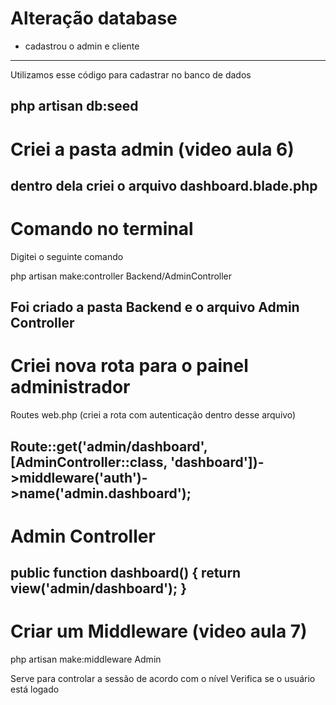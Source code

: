 # Alteração database

 * cadastrou o admin e cliente
-------------------------------------------------------
Utilizamos esse código para cadastrar no banco de dados 

php artisan db:seed 
------------------------------------------------------------------------------------------------------------------

# Criei a pasta admin (video aula 6)
 dentro dela criei o arquivo dashboard.blade.php
-------------------------------------------------------------------------------------------------------------------
# Comando no terminal
Digitei o seguinte comando

php artisan make:controller Backend/AdminController

Foi criado a pasta Backend e o arquivo Admin Controller
---------------------------------------------------------------------------------------------------------------------
# Criei nova rota para o painel administrador
Routes
web.php (criei a rota com autenticação dentro desse arquivo)

Route::get('admin/dashboard', [AdminController::class, 'dashboard'])->middleware('auth')->name('admin.dashboard');
-----------------------------------------------------------------------------------------------------------------

# Admin Controller
 public function dashboard()
    {
        return view('admin/dashboard');
    }
---------------------------------------------------
# Criar um Middleware (video aula 7)

php artisan make:middleware Admin
 
Serve para controlar a sessão de acordo com o nível
Verifica se o usuário está logado

